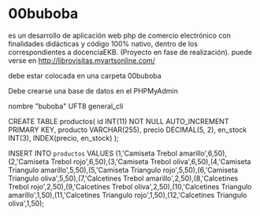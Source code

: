 # 00buboba


es un desarrollo de aplicación web php de comercio electrónico con finalidades didácticas y código 100% nativo, dentro de los correspondientes a docenciaEKB. (Proyecto en fase de realización). puede verse en http://librovisitas.myartsonline.com/

debe estar colocada en una carpeta 00buboba

Debe crearse una base de datos en el PHPMyAdmin

nombre "buboba" UFT8 general_cli

CREATE TABLE productos(
id INT(11) NOT NULL AUTO_INCREMENT PRIMARY KEY,
producto VARCHAR(255),
precio DECIMAL(5, 2),
en_stock INT(3),
INDEX(precio, en_stock)
);


INSERT INTO `productos` VALUES (1,'Camiseta Trebol amarillo',6,50),(2,'Camiseta Trebol rojo',6,50),(3,'Camiseta Trebol oliva',6,50),(4,'Camiseta Triangulo amarillo',5,50),(5,'Camiseta Triangulo rojo',5,50),(6,'Camiseta Triangulo oliva',5,50),(7,'Calcetines Trebol amarillo',2,50),(8,'Calcetines Trebol rojo',2,50),(9,'Calcetines Trebol oliva',2,50),(10,'Calcetines Triangulo amarillo',1,50),(11,'Calcetines Triangulo rojo',1,50),(12,'Calcetines Triangulo oliva',1,50);

